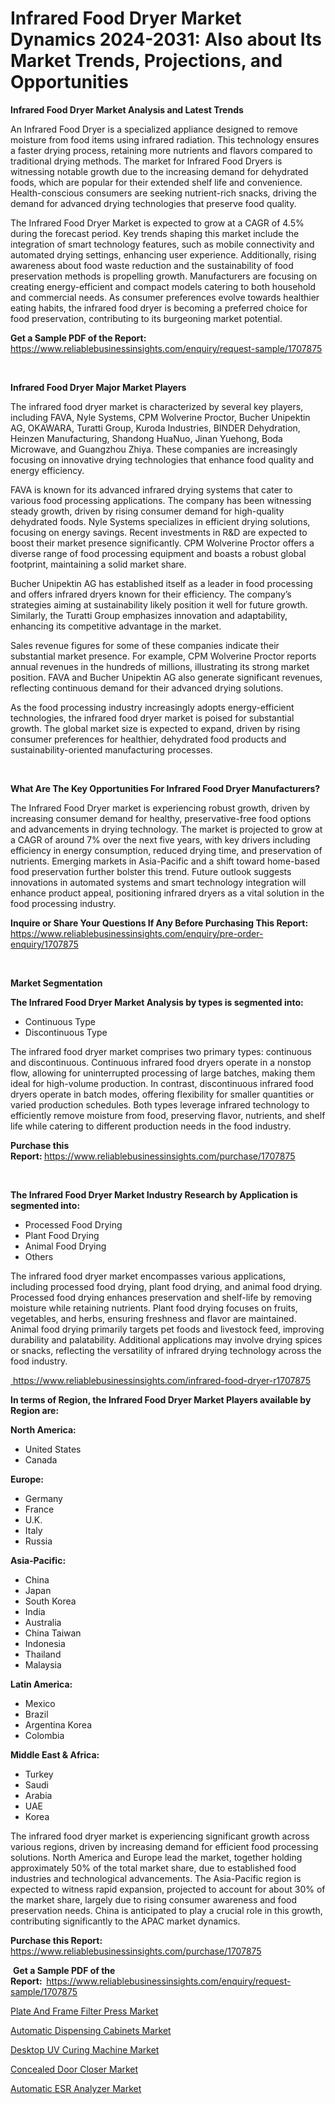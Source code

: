 <p><h1>Infrared Food Dryer Market Dynamics 2024-2031: Also about Its Market Trends, Projections, and Opportunities</h1></p><p><strong>Infrared Food Dryer Market Analysis and Latest Trends</strong></p>
<p><p>An Infrared Food Dryer is a specialized appliance designed to remove moisture from food items using infrared radiation. This technology ensures a faster drying process, retaining more nutrients and flavors compared to traditional drying methods. The market for Infrared Food Dryers is witnessing notable growth due to the increasing demand for dehydrated foods, which are popular for their extended shelf life and convenience. Health-conscious consumers are seeking nutrient-rich snacks, driving the demand for advanced drying technologies that preserve food quality.</p><p>The Infrared Food Dryer Market is expected to grow at a CAGR of 4.5% during the forecast period. Key trends shaping this market include the integration of smart technology features, such as mobile connectivity and automated drying settings, enhancing user experience. Additionally, rising awareness about food waste reduction and the sustainability of food preservation methods is propelling growth. Manufacturers are focusing on creating energy-efficient and compact models catering to both household and commercial needs. As consumer preferences evolve towards healthier eating habits, the infrared food dryer is becoming a preferred choice for food preservation, contributing to its burgeoning market potential.</p></p>
<p><strong>Get a Sample PDF of the Report:&nbsp;</strong> <a href="https://www.reliablebusinessinsights.com/enquiry/request-sample/1707875?utm_campaign=39&utm_medium=2&utm_source=Github&utm_content=ia&utm_term=18122024&utm_id=infrared-food-dryer">https://www.reliablebusinessinsights.com/enquiry/request-sample/1707875</a></p>
<p>&nbsp;</p>
<p><strong>Infrared Food Dryer Major Market Players</strong></p>
<p><p>The infrared food dryer market is characterized by several key players, including FAVA, Nyle Systems, CPM Wolverine Proctor, Bucher Unipektin AG, OKAWARA, Turatti Group, Kuroda Industries, BINDER Dehydration, Heinzen Manufacturing, Shandong HuaNuo, Jinan Yuehong, Boda Microwave, and Guangzhou Zhiya. These companies are increasingly focusing on innovative drying technologies that enhance food quality and energy efficiency.</p><p>FAVA is known for its advanced infrared drying systems that cater to various food processing applications. The company has been witnessing steady growth, driven by rising consumer demand for high-quality dehydrated foods. Nyle Systems specializes in efficient drying solutions, focusing on energy savings. Recent investments in R&D are expected to boost their market presence significantly. CPM Wolverine Proctor offers a diverse range of food processing equipment and boasts a robust global footprint, maintaining a solid market share.</p><p>Bucher Unipektin AG has established itself as a leader in food processing and offers infrared dryers known for their efficiency. The company’s strategies aiming at sustainability likely position it well for future growth. Similarly, the Turatti Group emphasizes innovation and adaptability, enhancing its competitive advantage in the market.</p><p>Sales revenue figures for some of these companies indicate their substantial market presence. For example, CPM Wolverine Proctor reports annual revenues in the hundreds of millions, illustrating its strong market position. FAVA and Bucher Unipektin AG also generate significant revenues, reflecting continuous demand for their advanced drying solutions.</p><p>As the food processing industry increasingly adopts energy-efficient technologies, the infrared food dryer market is poised for substantial growth. The global market size is expected to expand, driven by rising consumer preferences for healthier, dehydrated food products and sustainability-oriented manufacturing processes.</p></p>
<p>&nbsp;</p>
<p><strong>What Are The Key Opportunities For Infrared Food Dryer Manufacturers?</strong></p>
<p><p>The Infrared Food Dryer market is experiencing robust growth, driven by increasing consumer demand for healthy, preservative-free food options and advancements in drying technology. The market is projected to grow at a CAGR of around 7% over the next five years, with key drivers including efficiency in energy consumption, reduced drying time, and preservation of nutrients. Emerging markets in Asia-Pacific and a shift toward home-based food preservation further bolster this trend. Future outlook suggests innovations in automated systems and smart technology integration will enhance product appeal, positioning infrared dryers as a vital solution in the food processing industry.</p></p>
<p><strong>Inquire or Share Your Questions If Any Before Purchasing This Report:</strong> <a href="https://www.reliablebusinessinsights.com/enquiry/pre-order-enquiry/1707875?utm_campaign=39&utm_medium=2&utm_source=Github&utm_content=ia&utm_term=18122024&utm_id=infrared-food-dryer">https://www.reliablebusinessinsights.com/enquiry/pre-order-enquiry/1707875</a></p>
<p>&nbsp;</p>
<p><strong>Market Segmentation</strong></p>
<p><strong>The Infrared Food Dryer Market Analysis by types is segmented into:</strong></p>
<p><ul><li>Continuous Type</li><li>Discontinuous Type</li></ul></p>
<p><p>The infrared food dryer market comprises two primary types: continuous and discontinuous. Continuous infrared food dryers operate in a nonstop flow, allowing for uninterrupted processing of large batches, making them ideal for high-volume production. In contrast, discontinuous infrared food dryers operate in batch modes, offering flexibility for smaller quantities or varied production schedules. Both types leverage infrared technology to efficiently remove moisture from food, preserving flavor, nutrients, and shelf life while catering to different production needs in the food industry.</p></p>
<p><strong>Purchase this Report:&nbsp;</strong><a href="https://www.reliablebusinessinsights.com/purchase/1707875?utm_campaign=39&utm_medium=2&utm_source=Github&utm_content=ia&utm_term=18122024&utm_id=infrared-food-dryer">https://www.reliablebusinessinsights.com/purchase/1707875</a></p>
<p>&nbsp;</p>
<p><strong>The Infrared Food Dryer Market Industry Research by Application is segmented into:</strong></p>
<p><ul><li>Processed Food Drying</li><li>Plant Food Drying</li><li>Animal Food Drying</li><li>Others</li></ul></p>
<p><p>The infrared food dryer market encompasses various applications, including processed food drying, plant food drying, and animal food drying. Processed food drying enhances preservation and shelf-life by removing moisture while retaining nutrients. Plant food drying focuses on fruits, vegetables, and herbs, ensuring freshness and flavor are maintained. Animal food drying primarily targets pet foods and livestock feed, improving durability and palatability. Additional applications may involve drying spices or snacks, reflecting the versatility of infrared drying technology across the food industry.</p></p>
<p><a href="https://www.reliablebusinessinsights.com/infrared-food-dryer-r1707875?utm_campaign=39&utm_medium=2&utm_source=Github&utm_content=ia&utm_term=18122024&utm_id=infrared-food-dryer">&nbsp;https://www.reliablebusinessinsights.com/infrared-food-dryer-r1707875</a></p>
<p><strong>In terms of Region, the Infrared Food Dryer Market Players available by Region are:</strong></p>
<p>
    <p> <strong> North America: </strong>
        <ul>
            <li>United States</li>
            <li>Canada</li>
        </ul>
        </p> 
    <p> <strong> Europe: </strong>
        <ul>
            <li>Germany</li>
            <li>France</li>
            <li>U.K.</li>
            <li>Italy</li>
            <li>Russia</li>
        </ul>
        </p> 
    <p> <strong> Asia-Pacific: </strong>
        <ul>
            <li>China</li>
            <li>Japan</li>
            <li>South Korea</li>
            <li>India</li>
            <li>Australia</li>
            <li>China Taiwan</li>
            <li>Indonesia</li>
            <li>Thailand</li>
            <li>Malaysia</li>
        </ul>
        </p> 
    <p> <strong> Latin America: </strong>
        <ul>
            <li>Mexico</li>
            <li>Brazil</li>
            <li>Argentina Korea</li>
            <li>Colombia</li>
        </ul>
        </p> 
    <p> <strong> Middle East & Africa: </strong>
        <ul>
            <li>Turkey</li>
            <li>Saudi</li>
            <li>Arabia</li>
            <li>UAE</li>
            <li>Korea</li>
        </ul>
    </p>
    </p>
<p><p>The infrared food dryer market is experiencing significant growth across various regions, driven by increasing demand for efficient food processing solutions. North America and Europe lead the market, together holding approximately 50% of the total market share, due to established food industries and technological advancements. The Asia-Pacific region is expected to witness rapid expansion, projected to account for about 30% of the market share, largely due to rising consumer awareness and food preservation needs. China is anticipated to play a crucial role in this growth, contributing significantly to the APAC market dynamics.</p></p>
<p><strong>Purchase this Report: </strong><a href="https://www.reliablebusinessinsights.com/purchase/1707875?utm_campaign=39&utm_medium=2&utm_source=Github&utm_content=ia&utm_term=18122024&utm_id=infrared-food-dryer">https://www.reliablebusinessinsights.com/purchase/1707875</a></p>
<p>&nbsp;<strong>Get a Sample PDF of the Report:&nbsp;&nbsp;</strong><a href="https://www.reliablebusinessinsights.com/enquiry/request-sample/1707875?utm_campaign=39&utm_medium=2&utm_source=Github&utm_content=ia&utm_term=18122024&utm_id=infrared-food-dryer">https://www.reliablebusinessinsights.com/enquiry/request-sample/1707875</a></p>
<p><strong></strong></p>
<p><p><a href="https://www.linkedin.com/pulse/plate-frame-filter-press-market-outlook-2024-2031-trends-ubf4f?utm_campaign=39&utm_medium=2&utm_source=Github&utm_content=ia&utm_term=18122024&utm_id=infrared-food-dryer">Plate And Frame Filter Press Market</a></p><p><a href="https://www.linkedin.com/pulse/automatic-dispensing-cabinets-market-expected-grow-65-cagr-imt3f?utm_campaign=39&utm_medium=2&utm_source=Github&utm_content=ia&utm_term=18122024&utm_id=infrared-food-dryer">Automatic Dispensing Cabinets Market</a></p><p><a href="https://www.linkedin.com/pulse/market-trends-desktop-uv-curing-machine-industry-current-size-9wtvf?utm_campaign=39&utm_medium=2&utm_source=Github&utm_content=ia&utm_term=18122024&utm_id=infrared-food-dryer">Desktop UV Curing Machine Market</a></p><p><a href="https://www.linkedin.com/pulse/comprehensive-analysis-concealed-door-closer-market-from-2024-dzl6f?utm_campaign=39&utm_medium=2&utm_source=Github&utm_content=ia&utm_term=18122024&utm_id=infrared-food-dryer">Concealed Door Closer Market</a></p><p><a href="https://www.linkedin.com/pulse/automatic-esr-analyzer-market-size-expanding-rapidly-annual-yylnf?utm_campaign=39&utm_medium=2&utm_source=Github&utm_content=ia&utm_term=18122024&utm_id=infrared-food-dryer">Automatic ESR Analyzer Market</a></p></p>
